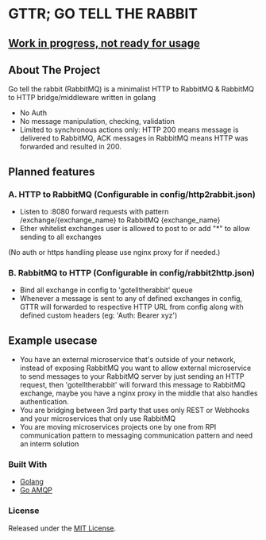 
# GTTR; GO TELL THE RABBIT


## <u>Work in progress, not ready for usage</u>

<!-- ABOUT THE PROJECT -->
## About The Project

Go tell the rabbit (RabbitMQ) is a minimalist HTTP to RabbitMQ & RabbitMQ to HTTP bridge/middleware written in golang

- No Auth
- No message manipulation, checking, validation
- Limited to synchronous actions only: HTTP 200 means message is delivered to RabbitMQ, ACK messages in RabbitMQ means HTTP was forwarded and resulted in 200.


## Planned features

### A. HTTP to RabbitMQ  (Configurable in config/http2rabbit.json)
* Listen to :8080 forward requests with pattern /exchange/{exchange_name} to RabbitMQ {exchange_name}
* Ether whitelist exchanges user is allowed to post to or add "*" to allow sending to all exchanges

(No auth or https handling please use nginx proxy for if needed.)

### B. RabbitMQ to HTTP (Configurable in config/rabbit2http.json)
* Bind all exchange in config to 'gotelltherabbit' queue
* Whenever a message is sent to any of defined exchanges in config, GTTR will forwarded to respective HTTP URL from config along with defined custom headers (eg: 'Auth: Bearer xyz')

## Example usecase
* You have an external microservice that's outside of your network, instead of exposing RabbitMQ you want to allow external microservice to send messages to your RabbitMQ server by just sending an HTTP request, then 'gotelltherabbit' will forward this message to RabbitMQ exchange, maybe you have a nginx proxy in the middle that also handles authentication.
* You are bridging between 3rd party that uses only REST or Webhooks and your microservices that only use RabbitMQ
* You are moving microservices projects one by one from RPI communication pattern to messaging communication pattern and need an interm solution


### Built With
* [Golang](https://golang.org/)
* [Go AMQP](https://github.com/streadway/amqp)



### License
Released under the [MIT License](LICENSE).
